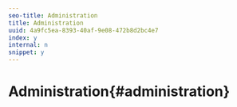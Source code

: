 ```yaml
---
seo-title: Administration
title: Administration
uuid: 4a9fc5ea-8393-40af-9e08-472b8d2bc4e7
index: y
internal: n
snippet: y
---
```


# Administration{#administration}

